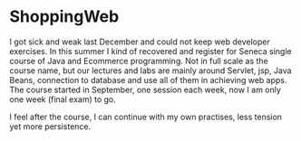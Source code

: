# ShoppingWeb
I got sick and weak last December and could not keep web developer exercises.  In this summer I kind of recovered and register for Seneca single course of Java and Ecommerce programming.  Not in full scale as the course name, but our lectures and labs are mainly around Servlet, jsp, Java Beans, connection to database and use all of them in achieving web apps.  The course started in September, one session each week, now I am only one week (final exam) to go.

I feel after the course, I can continue with my own practises, less tension yet more persistence.
